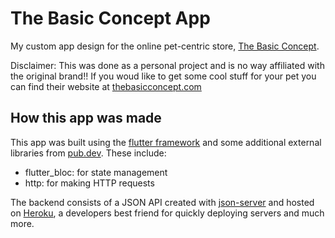 # The Basic Concept App

My custom app design for the online pet-centric store, [The Basic Concept](https://www.thebasicconcept.com). 

Disclaimer: This was done as a personal project and is no way affiliated with the original brand!! If you woud like to get some cool stuff for your pet you can find their website at [thebasicconcept.com](https://www.thebasicconcept.com)

## How this app was made

This app was built using the [flutter framework](https://flutter.dev/docs) and some additional external libraries from [pub.dev](https://pub.dev).
These include:
- flutter_bloc: for state management
- http: for making HTTP requests

The backend consists of a JSON API created with [json-server](https://github.com/typicode/json-server) and hosted on [Heroku](https://www.heroku.com/), a developers best friend for quickly deploying servers and much more.  
